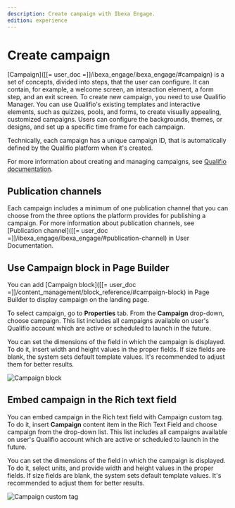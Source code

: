 ```yaml
---
description: Create campaign with Ibexa Engage.
edition: experience
---
```


# Create campaign

[Campaign]([[= user_doc =]]/ibexa_engage/ibexa_engage/#campaign) is a set of concepts, divided into steps, that the user can configure.
It can contain, for example, a welcome screen, an interaction element, a form step, and an exit screen.
To create new campaign, you need to use Qualifio Manager.
You can use Qualifio's existing templates and interactive elements, such as quizzes, pools, and forms, to create visually appealing, customized campaigns.
Users can configure the backgrounds, themes, or designs, and set up a specific time frame for each campaign.

Technically, each campaign has a unique campaign ID, that is automatically defined by the Qualifio platform when it's created.

For more information about creating and managing campaigns, see [Qualifio documentation](https://support.qualifio.com/hc/en-us/categories/202280638-Campaigns).

## Publication channels

Each campaign includes a minimum of one publication channel that you can choose from the three options the platform provides for publishing a campaign.
For more information about publication channels, see [Publication channel]([[= user_doc =]]/ibexa_engage/ibexa_engage/#publication-channel) in User Documentation.

## Use Campaign block in Page Builder

You can add [Campaign block]([[= user_doc =]]/content_management/block_reference/#campaign-block) in Page Builder to display campaign on the landing page.

To select campaign, go to **Properties** tab.
From the **Campaign** drop-down, choose campaign.
This list includes all campaigns available on user's Qualifio account which are active or scheduled to launch in the future.

You can set the dimensions of the field in which the campaign is displayed.
To do it, insert width and height values in the proper fields.
If size fields are blank, the system sets default template values.
It's recommended to adjust them for better results.

![Campaign block](campaign_block.png "Campaign block")

## Embed campaign in the Rich text field

You can embed campaign in the Rich text field with Campaign custom tag.
To do it, insert **Campaign** content item in the Rich Text Field and choose campaign from the drop-down list.
This list includes all campaigns available on user's Qualifio account which are active or scheduled to launch in the future.

You can set the dimensions of the field in which the campaign is displayed.
To do it, select units, and provide width and height values in the proper fields.
If size fields are blank, the system sets default template values.
It's recommended to adjust them for better results.

![Campaign custom tag](campaign_custom_tag.png "Campaign custom tag")